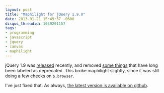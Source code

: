 ```yaml
---
layout: post
title: "Maphilight for jQuery 1.9.0"
date: 2013-01-21 15:49:37 -0600
disqus_threadid: 1039201157
tags:
- programming
- javascript
- jquery
- canvas
- maphilight
---
```

jQuery 1.9 was [released][jq19release] recently, and removed [some things][jq19upgrade] that have long been labeled as deprecated. This broke maphilight slightly, since it was still doing a few checks on `$.browser`.

I've just fixed that. As always, [the latest version is available on github][maphub].

[jq19release]: http://blog.jquery.com/2013/01/15/jquery-1-9-final-jquery-2-0-beta-migrate-final-released/
[jq19upgrade]: http://jquery.com/upgrade-guide/1.9/
[maphub]: https://github.com/kemayo/maphilight